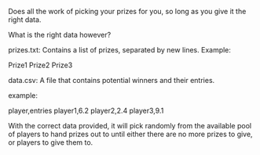 Does all the work of picking your prizes for you, so long as you give it the right data.

What is the right data however?

prizes.txt: Contains a list of prizes, separated by new lines. Example:

Prize1
Prize2
Prize3

data.csv: A file that contains potential winners and their entries.

example:

player,entries
player1,6.2
player2,2.4
player3,9.1

With the correct data provided, it will pick randomly from the available pool of players to hand prizes out to until either there are no more prizes to give, or players to give them to.
